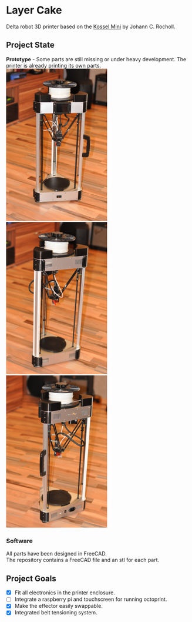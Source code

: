 # Layer Cake

Delta robot 3D printer based on the [Kossel Mini](https://github.com/jcrocholl/kossel) by Johann C. Rocholl.

## Project State

**Prototype** - Some parts are still missing or under heavy development. The printer is already printing its own parts.
<img src="img/LayerCake_Front.jpg" width="275">
<img src="img/LayerCake_Left.jpg" width="275">
<img src="img/LayerCake_Right.jpg" width="275">

### Software

All parts have been designed in FreeCAD.  
The repository contains a FreeCAD file and an stl for each part.

## Project Goals

- [x] Fit all electronics in the printer enclosure.
- [ ] Integrate a raspberry pi and touchscreen for running octoprint.
- [x] Make the effector easily swappable.
- [x] Integrated belt tensioning system.
